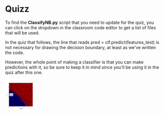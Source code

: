 # Quizz

To find the **ClassifyNB.py** script that you need to update for the quiz, you can click on the dropdown in the classroom code editor to get a list of files that will be used.

In the quiz that follows, the line that reads
pred = clf.predict(features_test)
is not necessary for drawing the decision boundary, at least as we've written the code.

However, the whole point of making a classifier is that you can make predictions with it, so be sure to keep it in mind since you'll be using it in the quiz after this one.

<img src="QuizzResult.png" alt="Scatter Plot with Decision Surface" style="height: 100px; width:100px;"/>
